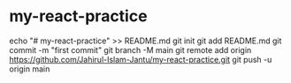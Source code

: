 # my-react-practice
echo "# my-react-practice" >> README.md
git init
git add README.md
git commit -m "first commit"
git branch -M main
git remote add origin https://github.com/Jahirul-Islam-Jantu/my-react-practice.git
git push -u origin main